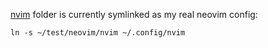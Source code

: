 [nvim](nvim) folder is currently symlinked as my real neovim config:

```
ln -s ~/test/neovim/nvim ~/.config/nvim
```
